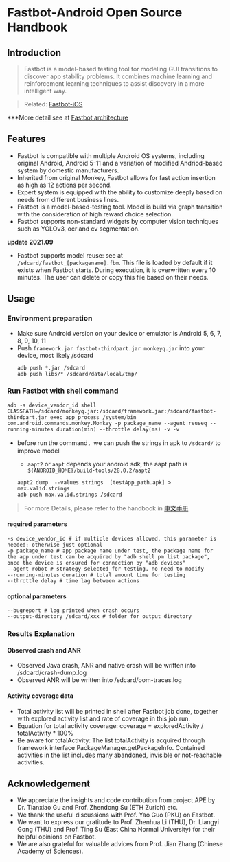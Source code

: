 # Fastbot-Android Open Source Handbook

## Introduction
> Fastbot is a model-based testing tool for modeling GUI transitions to discover app stability problems. It combines machine learning and reinforcement learning techniques to assist discovery in a more intelligent way.

> Related:  [Fastbot-iOS](https://github.com/bytedance/Fastbot_iOS)

***More detail see at [Fastbot architecture](https://mp.weixin.qq.com/s/QhzqBFZygkIS6C69__smyQ)

## Features
* Fastbot is compatible with multiple Android OS systems, including original Android, Android 5-11 and a variation of modified Andriod-based system by domestic manufacturers.
* Inherited from original Monkey, Fastbot allows for fast action insertion as high as 12 actions per second.
* Expert system is equipped with the ability to customize deeply based on needs from different business lines.
* Fastbot is a model-based-testing tool. Model is build via graph transition with the consideration of high reward choice selection.
* Fastbot supports non-standard widgets by computer vision techniques such as YOLOv3, ocr and cv segmentation.

 **update 2021.09**
* Fastbot supports model reuse: see at `/sdcard/fastbot_[packagename].fbm`. This file is loaded by default if it exists when Fastbot starts. During execution, it is overwritten every 10 minutes. The user can delete or copy this file based on their needs. 


## Usage
### Environment preparation
* Make sure Android version on your device or emulator is Android 5, 6, 7, 8, 9, 10, 11
* Push `framework.jar fastbot-thirdpart.jar monkeyq.jar` into your device, most likely /sdcard
  ```shell
  adb push *.jar /sdcard
  adb push libs/* /sdcard/data/local/tmp/
  ```

### Run Fastbot with shell command
`
adb -s device_vendor_id shell CLASSPATH=/sdcard/monkeyq.jar:/sdcard/framework.jar:/sdcard/fastbot-thirdpart.jar exec app_process /system/bin
com.android.commands.monkey.Monkey -p package_name --agent reuseq --running-minutes duration(min) --throttle delay(ms) -v -v
`
* before run the command，we can push the strings in apk to `/sdcard/` to improve model
  * `aapt2` or `aapt` depends your android sdk, the aapt path is ``` ${ANDROID_HOME}/build-tools/28.0.2/aapt2```

  ```shell
  aapt2 dump  --values strings  [testApp_path.apk] > max.valid.strings
  adb push max.valid.strings /sdcard 
  ```

> For more Details,  please refer to the handbook in [中文手册](./handbook-cn.md)

#### required parameters

``` shell
-s device_vendor_id # if multiple devices allowed, this parameter is needed; otherwise just optional
-p package_name # app package name under test, the package name for the app under test can be acquired by "adb shell pm list package", once the device is ensured for connection by "adb devices"
--agent robot # strategy selected for testing, no need to modify
--running-minutes duration # total amount time for testing
--throttle delay # time lag between actions
```

#### optional parameters
``` shell
--bugreport # log printed when crash occurs
--output-directory /sdcard/xxx # folder for output directory
```

### Results Explanation
#### Observed crash and ANR
* Observed Java crash, ANR and native crash will be written into /sdcard/crash-dump.log
* Observed ANR will be written into /sdcard/oom-traces.log


#### Activity coverage data
* Total activity list will be printed in shell after Fastbot job done, together with explored activity list and rate of coverage in this job run.
* Equation for total activity coverage:  coverage = exploredActivity / totalActivity * 100%
* Be aware for totalActivity: The list totalActivity is acquired through framework interface PackageManager.getPackageInfo. Contained activities in the list includes many abandoned, invisible or not-reachable activities.


## Acknowledgement
* We appreciate the insights and code contribution from project APE by Dr. Tianxiao Gu and Prof. Zhendong Su (ETH Zurich) etc.
* We thank the useful discussions with Prof. Yao Guo (PKU) on Fastbot.
* We want to express our gratitude to Prof. Zhenhua Li (THU), Dr. Liangyi Gong (THU) and Prof. Ting Su (East China Normal University) for their helpful opinions on Fastbot.
* We are also grateful for valuable advices from Prof. Jian Zhang (Chinese Academy of Sciences).


